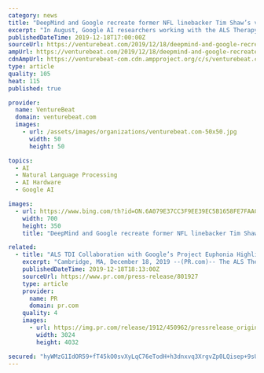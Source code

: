 ```yaml
---
category: news
title: "DeepMind and Google recreate former NFL linebacker Tim Shaw’s voice using AI"
excerpt: "In August, Google AI researchers working with the ALS Therapy Development Institute shared details about Project Euphonia, a speech-to-text transcription service for people with speaking impairments. They showed that, using data sets of audio from both native and non-native English speakers with neurodegenerative diseases and techniques from ..."
publishedDateTime: 2019-12-18T17:00:00Z
sourceUrl: https://venturebeat.com/2019/12/18/deepmind-and-google-recreate-former-nfl-linebacker-tim-shaws-voice-using-ai/
ampUrl: https://venturebeat.com/2019/12/18/deepmind-and-google-recreate-former-nfl-linebacker-tim-shaws-voice-using-ai/amp/
cdnAmpUrl: https://venturebeat-com.cdn.ampproject.org/c/s/venturebeat.com/2019/12/18/deepmind-and-google-recreate-former-nfl-linebacker-tim-shaws-voice-using-ai/amp/
type: article
quality: 105
heat: 115
published: true

provider:
  name: VentureBeat
  domain: venturebeat.com
  images:
    - url: /assets/images/organizations/venturebeat.com-50x50.jpg
      width: 50
      height: 50

topics:
  - AI
  - Natural Language Processing
  - AI Hardware
  - Google AI

images:
  - url: https://www.bing.com/th?id=ON.6A079E37CC3F9EE39EC5B1658FE7FAAC
    width: 700
    height: 350
    title: "DeepMind and Google recreate former NFL linebacker Tim Shaw’s voice using AI"

related:
  - title: "ALS TDI Collaboration with Google’s Project Euphonia Highlighted in Documentary Series Featuring Former NFL..."
    excerpt: "Cambridge, MA, December 18, 2019 --(PR.com)-- The ALS Therapy Development Institute (ALS TDI), the world’s foremost ... of “The Age of A.I.,” a new YouTube Originals documentary series that takes an immersive look at artificial intelligence and its potential to change the world. The new learning series is hosted by Robert Downey Jr ..."
    publishedDateTime: 2019-12-18T18:13:00Z
    sourceUrl: https://www.pr.com/press-release/801927
    type: article
    provider:
      name: PR
      domain: pr.com
    quality: 4
    images:
      - url: https://img.pr.com/release/1912/450962/pressrelease_original_450962_1576690507.jpg
        width: 3024
        height: 4032

secured: "hyWMzG1IdOR59+fT45kO0svXyLqC76eTodH+h3dnxvq3XrgvZp0LQisep+9sUiA3iiSpBaBEEWPNcdYWmlDahD000ElYPsXzWejMSH3N02xu52mE0JnEaq5Nx8PaotVylL8mMwmR+O8jKYBc2EkFbll4f4JJ31D6maQmKp7o4bohTFWtrAeWU2sQUJyufic9ONJO7QqvxEBJ4i0W8oBihl6LcU0Jbrh4uOw6bP/HYDnnkaenrkc+Nd2UmVEowq7GAklJZMdt8ODHMSLSdkn06w==;D4NgqW6n5sGIueJacj5IZA=="
---
```


